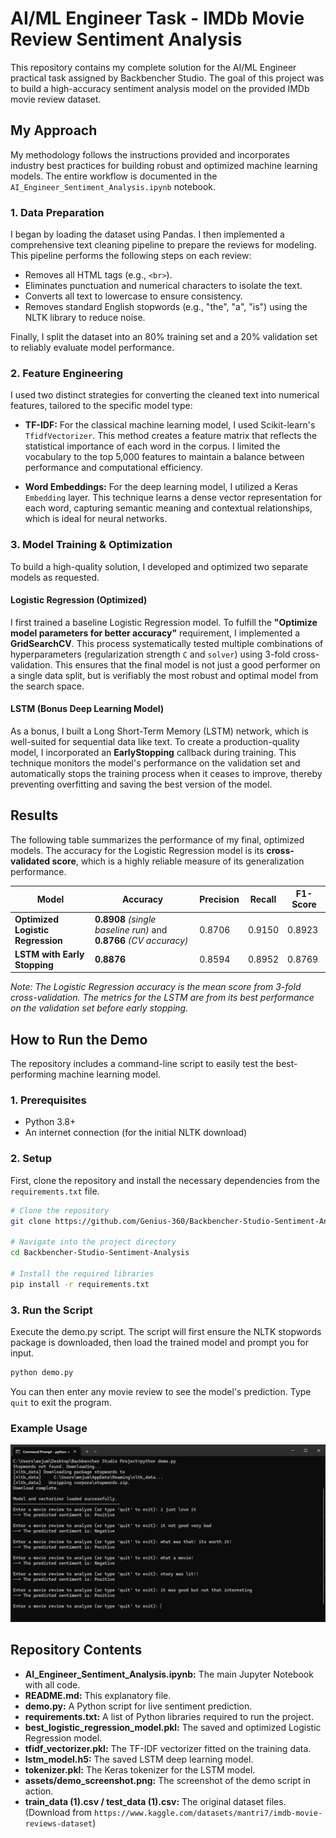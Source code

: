 # AI/ML Engineer Task - IMDb Movie Review Sentiment Analysis

This repository contains my complete solution for the AI/ML Engineer practical task assigned by Backbencher Studio. The goal of this project was to build a high-accuracy sentiment analysis model on the provided IMDb movie review dataset.

## My Approach

My methodology follows the instructions provided and incorporates industry best practices for building robust and optimized machine learning models. The entire workflow is documented in the `AI_Engineer_Sentiment_Analysis.ipynb` notebook.

### 1. Data Preparation
I began by loading the dataset using Pandas. I then implemented a comprehensive text cleaning pipeline to prepare the reviews for modeling. This pipeline performs the following steps on each review:
- Removes all HTML tags (e.g., `<br>`).
- Eliminates punctuation and numerical characters to isolate the text.
- Converts all text to lowercase to ensure consistency.
- Removes standard English stopwords (e.g., "the", "a", "is") using the NLTK library to reduce noise.

Finally, I split the dataset into an 80% training set and a 20% validation set to reliably evaluate model performance.

### 2. Feature Engineering
I used two distinct strategies for converting the cleaned text into numerical features, tailored to the specific model type:

- **TF-IDF:** For the classical machine learning model, I used Scikit-learn's `TfidfVectorizer`. This method creates a feature matrix that reflects the statistical importance of each word in the corpus. I limited the vocabulary to the top 5,000 features to maintain a balance between performance and computational efficiency.

- **Word Embeddings:** For the deep learning model, I utilized a Keras `Embedding` layer. This technique learns a dense vector representation for each word, capturing semantic meaning and contextual relationships, which is ideal for neural networks.

### 3. Model Training & Optimization
To build a high-quality solution, I developed and optimized two separate models as requested.

#### Logistic Regression (Optimized)
I first trained a baseline Logistic Regression model. To fulfill the **"Optimize model parameters for better accuracy"** requirement, I implemented a **GridSearchCV**. This process systematically tested multiple combinations of hyperparameters (regularization strength `C` and `solver`) using 3-fold cross-validation. This ensures that the final model is not just a good performer on a single data split, but is verifiably the most robust and optimal model from the search space.

#### LSTM (Bonus Deep Learning Model)
As a bonus, I built a Long Short-Term Memory (LSTM) network, which is well-suited for sequential data like text. To create a production-quality model, I incorporated an **EarlyStopping** callback during training. This technique monitors the model's performance on the validation set and automatically stops the training process when it ceases to improve, thereby preventing overfitting and saving the best version of the model.

## Results

The following table summarizes the performance of my final, optimized models. The accuracy for the Logistic Regression model is its **cross-validated score**, which is a highly reliable measure of its generalization performance.

| Model | Accuracy | Precision | Recall | F1-Score |
|---|---|---|---|---|
| **Optimized Logistic Regression** | **0.8908** *(single baseline run)* and **0.8766** *(CV accuracy)* | 0.8706 | 0.9150 | 0.8923 |
| **LSTM with Early Stopping** | **0.8876** | 0.8594 | 0.8952 | 0.8769 |

*Note: The Logistic Regression accuracy is the mean score from 3-fold cross-validation. The metrics for the LSTM are from its best performance on the validation set before early stopping.*

## How to Run the Demo

The repository includes a command-line script to easily test the best-performing machine learning model.

### 1. Prerequisites
- Python 3.8+
- An internet connection (for the initial NLTK download)

### 2. Setup
First, clone the repository and install the necessary dependencies from the `requirements.txt` file.

```bash
# Clone the repository
git clone https://github.com/Genius-360/Backbencher-Studio-Sentiment-Analysis.git

# Navigate into the project directory
cd Backbencher-Studio-Sentiment-Analysis

# Install the required libraries
pip install -r requirements.txt
```
### 3. Run the Script
Execute the demo.py script. The script will first ensure the NLTK stopwords package is downloaded, then load the trained model and prompt you for input.

```bash
python demo.py
```
You can then enter any movie review to see the model's prediction. Type `quit` to exit the program.

### Example Usage
![alt text](assets/demo_screenshot.png)

## Repository Contents
- **AI_Engineer_Sentiment_Analysis.ipynb:** The main Jupyter Notebook with all code.
- **README.md:** This explanatory file.
- **demo.py:** A Python script for live sentiment prediction.
- **requirements.txt:** A list of Python libraries required to run the project.
- **best_logistic_regression_model.pkl:** The saved and optimized Logistic Regression model.
- **tfidf_vectorizer.pkl:** The TF-IDF vectorizer fitted on the training data.
- **lstm_model.h5:** The saved LSTM deep learning model.
- **tokenizer.pkl:** The Keras tokenizer for the LSTM model.
- **assets/demo_screenshot.png:** The screenshot of the demo script in action.
- **train_data (1).csv / test_data (1).csv:** The original dataset files. (Download from `https://www.kaggle.com/datasets/mantri7/imdb-movie-reviews-dataset`)
